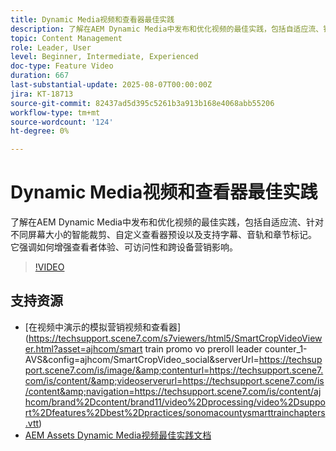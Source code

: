```yaml
---
title: Dynamic Media视频和查看器最佳实践
description: 了解在AEM Dynamic Media中发布和优化视频的最佳实践，包括自适应流、针对不同屏幕大小的智能裁剪、自定义查看器预设以及支持字幕、音轨和章节标记。
topic: Content Management
role: Leader, User
level: Beginner, Intermediate, Experienced
doc-type: Feature Video
duration: 667
last-substantial-update: 2025-08-07T00:00:00Z
jira: KT-18713
source-git-commit: 82437ad5d395c5261b3a913b168e4068abb55206
workflow-type: tm+mt
source-wordcount: '124'
ht-degree: 0%

---
```



# Dynamic Media视频和查看器最佳实践

了解在AEM Dynamic Media中发布和优化视频的最佳实践，包括自适应流、针对不同屏幕大小的智能裁剪、自定义查看器预设以及支持字幕、音轨和章节标记。 它强调如何增强查看者体验、可访问性和跨设备营销影响。

>[!VIDEO](https://video.tv.adobe.com/v/3470688/?learn=on&enablevpops&captions=chi_hans)

## 支持资源

* [在视频中演示的模拟营销视频和查看器]&#x200B;(https://techsupport.scene7.com/s7viewers/html5/SmartCropVideoViewer.html?asset=ajhcom/smart train promo vo preroll leader counter_1-AVS&amp;config=ajhcom/SmartCropVideo_social&amp;serverUrl=https://techsupport.scene7.com/is/image/&amp;contenturl=https://techsupport.scene7.com/is/content/&amp;videoserverurl=https://techsupport.scene7.com/is/content&amp;navigation=https://techsupport.scene7.com/is/content/ajhcom/brand%2Dcontent/brand11/video%2Dprocessing/video%2Dsupport%2Dfeatures%2Dbest%2Dpractices/sonomacountysmarttrainchapters.vtt)
* [AEM Assets Dynamic Media视频最佳实践文档](https://experienceleague.adobe.com/en/docs/experience-manager-65/content/assets/dynamicvideo#best-practice-using-the-html-video-viewer)